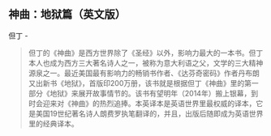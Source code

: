 ## 神曲：地狱篇（英文版）

但丁  -  

> 但丁的《神曲》是西方世界除了《圣经》以外，影响力最大的一本书。但丁本人也成为西方三大著名诗人之一，被称为意大利语之父，文学的三大精神源泉之一。最近美国最有影响力的畅销书作者、《达芬奇密码》作者丹布朗又出新书《地狱》，首版印200万册，该书就是根据但丁《神曲》里的第一部分《地狱》来展开故事情节的。该书有望明年（2014年）搬上银幕，到时会迎来对《神曲》的热烈追捧。本英译本是英语世界里最权威的译本，它是美国19世纪著名诗人朗费罗执笔翻译的，并且，出版后随即成为英语世界里的经典译本。
